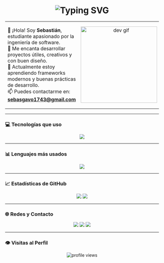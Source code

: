 <!-- Banner: Animated Hello -->
<h1 align="center">
  <img src="https://readme-typing-svg.herokuapp.com?font=Fira+Code&size=28&pause=1000&center=true&vCenter=true&width=435&lines=Hola+Soy+SebasDevs;Estudiante+de+Ingenier%C3%ADa+de+Software;Bienvenido+a+mi+perfil!" alt="Typing SVG" />
</h1>

<!-- Info + Animation Layout -->
<div align="center">
<table>
  <tr>
    <!-- Left: Info -->
    <td width="60%" align="left" valign="top">
      
👋 ¡Hola! Soy **Sebastián**, estudiante apasionado por la ingeniería de software.  
🚀 Me encanta desarrollar proyectos útiles, creativos y con buen diseño.  
🌱 Actualmente estoy aprendiendo frameworks modernos y buenas prácticas de desarrollo.  
📫 Puedes contactarme en: **sebasgavo1743@gmail.com**

   </td>
   
   <!-- Right: Dev Animation -->
   <td width="40%" align="center">
      <img src="https://raw.githubusercontent.com/SebasDevs01/SebasDevs01/main/dev-setup.gif" width="250px" alt="dev gif"/>
   </td>
  </tr>
</table>
</div>

---

### 💻 Tecnologías que uso

<p align="center">
  <img src="https://skillicons.dev/icons?i=html,css,js,ts,java,python,kotlin,astro,react,tailwind,bootstrap,git,github,vscode,figma" />
</p>

---

### 📊 Lenguajes más usados

<p align="center">
  <img src="https://github-readme-stats.vercel.app/api/top-langs/?username=SebasDevs01&layout=compact&theme=tokyonight&hide_border=true&langs_count=8" />
</p>

---

### 📈 Estadísticas de GitHub

<div align="center">

  <img src="https://github-readme-stats.vercel.app/api?username=SebasDevs01&show_icons=true&theme=tokyonight&hide_border=true" />

  <img src="https://github-readme-activity-graph.vercel.app/graph?username=SebasDevs01&theme=tokyo-night&hide_border=true&area=true" />

</div>

---

### 🌐 Redes y Contacto

<p align="center">
  <a href="mailto:sebasgavo1743@gmail.com"><img src="https://img.shields.io/badge/Gmail-D14836?style=for-the-badge&logo=gmail&logoColor=white"/></a>
  <a href="https://linkedin.com/in/sebasdevs" target="_blank"><img src="https://img.shields.io/badge/LinkedIn-0077B5?style=for-the-badge&logo=linkedin&logoColor=white"/></a>
  <a href="https://github.com/SebasDevs01" target="_blank"><img src="https://img.shields.io/badge/GitHub-100000?style=for-the-badge&logo=github&logoColor=white"/></a>
</p>

---

### 👁️ Visitas al Perfil

<p align="center">
  <img src="https://komarev.com/ghpvc/?username=SebasDevs01&style=flat-square&color=blueviolet" alt="profile views" />
</p>

